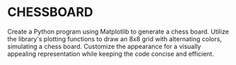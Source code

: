 # CHESSBOARD
Create a Python program using Matplotlib to generate a chess board. Utilize the library's plotting functions to draw an 8x8 grid with alternating colors, simulating a chess board. Customize the appearance for a visually appealing representation while keeping the code concise and efficient.
